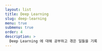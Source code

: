 ```yaml
---
layout: list
title: Deep Learning
slug: deep-learning
menu: true
submenu: true
order: 4
description: >
  Deep Learning 에 대해 공부하고 겪은 일들을 기록
---
```

